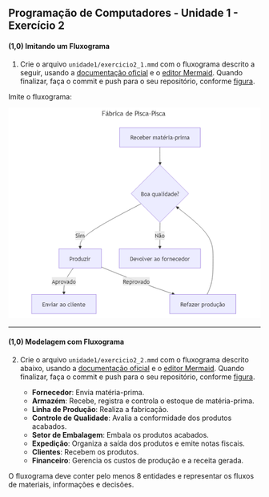 ## Programação de Computadores - Unidade 1 - Exercício 2

#### (1,0) Imitando um Fluxograma

1. Crie o arquivo `unidade1/exercicio2_1.mmd` com o fluxograma descrito a seguir, usando a [documentação oficial](https://mermaid.js.org/syntax/flowchart.html) e o [editor Mermaid](https://mermaid.live/). Quando finalizar, faça o commit e push para o seu repositório, conforme [figura](https://drive.google.com/open?id=1dV5TwUdMxSmh80sx13epVcJFewIT_MVk).

Imite o fluxograma:

![Fluxograma pisca_pisca](u1_exercicio2_1.png)

---

#### (1,0) Modelagem com Fluxograma

2. Crie o arquivo `unidade1/exercicio2_2.mmd` com o fluxograma descrito abaixo, usando a [documentação oficial](https://mermaid.js.org/syntax/flowchart.html) e o [editor Mermaid](https://mermaid.live/). Quando finalizar, faça o commit e push para o seu repositório, conforme [figura](https://drive.google.com/open?id=1dV5TwUdMxSmh80sx13epVcJFewIT_MVk).

   - **Fornecedor**: Envia matéria-prima.
   - **Armazém**: Recebe, registra e controla o estoque de matéria-prima.
   - **Linha de Produção**: Realiza a fabricação.
   - **Controle de Qualidade**: Avalia a conformidade dos produtos acabados.
   - **Setor de Embalagem**: Embala os produtos acabados.
   - **Expedição**: Organiza a saída dos produtos e emite notas fiscais.
   - **Clientes**: Recebem os produtos.
   - **Financeiro**: Gerencia os custos de produção e a receita gerada.

O fluxograma deve conter pelo menos 8 entidades e representar os fluxos de materiais, informações e decisões.
